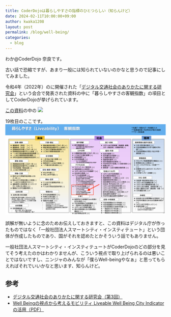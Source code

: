 ```yaml
---
title: CoderDojoは暮らしやすさの指標のひとつらしい（知らんけど）
date: 2024-02-11T10:00:00+09:00
author: kwaka1208
layout: post
permalink: /blog/well-being/
categories:
  - blog
---
```

わか@CoderDojo 奈良です。

古い話で恐縮ですが、あまり一般には知られていないのかなと思うので記事にしてみました。

令和4年（2022年）のに開催された「[デジタル交通社会のありかたに関する研究会](https://www.digital.go.jp/councils/digital-transportation-society/e617a8c6-f884-4fad-b27f-cc1cbba04982)」という会合で発表された資料の中に「暮らしやすさの客観指数」の項目としてCoderDojoが挙げられています。


[この資料](https://www.digital.go.jp/assets/contents/node/basic_page/field_ref_resources/e617a8c6-f884-4fad-b27f-cc1cbba04982/cbd2794a/20220517_meeting_mobility_outline_05.pdf)の中の
![](/assets/images/2024/02/cover.png)

19枚目のここです。
![](/assets/images/2024/02/p19.png)

誤解が無いように念のためお伝えしておきますと、この資料はデジタル庁が作ったものではなく「一般社団法人スマートシティ・インスティテュート」という団体が作成したものであり、国がそれを認めたとかそういう話でもありません。

一般社団法人スマートシティ・インスティテュートがCoderDojoのどの部分を見てそう考えたのかはわかりませんが、こういう視点で取り上げられるのは悪いことではないですし、ニンジャのみんなが「僕らWell-beingやなぁ」と思ってもらえればそれでいいかなと思います、知らんけど。

## 参考
- [デジタル交通社会のありかたに関する研究会（第3回）](https://www.digital.go.jp/councils/digital-transportation-society/e617a8c6-f884-4fad-b27f-cc1cbba04982)
- [Well Beingの視点から考えるモビリティ Liveable Well Being City Indicatorの活用（PDF）](https://www.digital.go.jp/assets/contents/node/basic_page/field_ref_resources/e617a8c6-f884-4fad-b27f-cc1cbba04982/cbd2794a/20220517_meeting_mobility_outline_05.pdf)